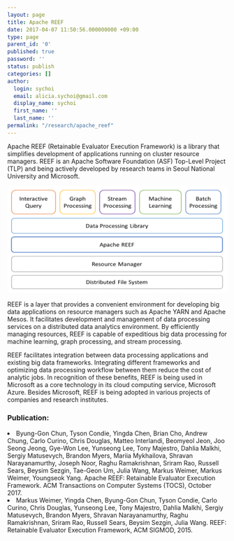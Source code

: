 ```yaml
---
layout: page
title: Apache REEF
date: 2017-04-07 11:50:56.000000000 +09:00
type: page
parent_id: '0'
published: true
password: ''
status: publish
categories: []
author:
  login: sychoi
  email: alicia.sychoi@gmail.com
  display_name: sychoi
  first_name: ''
  last_name: ''
permalink: "/research/apache_reef"
---
```


Apache REEF (Retainable Evaluator Execution Framework) is a library that simplifies development of applications running on cluster resource managers. REEF is an Apache Software Foundation (ASF) Top-Level Project (TLP) and being actively developed by research teams in Seoul National University and Microsoft.

<img src="../../assets/resources/apache_reef.png">

REEF is a layer that provides a convenient environment for developing big data applications on resource managers such as Apache YARN and Apache Mesos. It facilitates development and management of data processing services on a distributed data analytics environment. By efficiently managing resources, REEF is capable of expeditious big data processing for machine learning, graph processing, and stream processing.


REEF facilitates integration between data processing applications and existing big data frameworks. Integrating different frameworks and optimizing data processing workflow between them reduce the cost of analytic jobs. In recognition of these benefits, REEF is being used in Microsoft as a core technology in its cloud computing service, Microsoft Azure. Besides Microsoft, REEF is being adopted in various projects of companies and research institutes.

<h3>Publication:</h3>
<li>Byung-Gon Chun, Tyson Condie, Yingda Chen, Brian Cho, Andrew Chung, Carlo Curino, Chris Douglas, Matteo Interlandi, Beomyeol Jeon, Joo Seong Jeong, Gye-Won Lee, Yunseong Lee, Tony Majestro, Dahlia Malkhi, Sergiy Matusevych, Brandon Myers, Mariia Mykhailova, Shravan Narayanamurthy, Joseph Noor, Raghu Ramakrishnan, Sriram Rao, Russell Sears, Beysim Sezgin, Tae-Geon Um, Julia Wang, Markus Weimer, Markus Weimer, Youngseok Yang. Apache REEF: Retainable Evaluator Execution Framework. ACM Transactions on Computer Systems (TOCS), October 2017.</li>
<li>Markus Weimer, Yingda Chen, Byung-Gon Chun, Tyson Condie, Carlo Curino, Chris Douglas, Yunseong Lee, Tony Majestro, Dahlia Malkhi, Sergiy Matusevych, Brandon Myers, Shravan Narayanamurthy, Raghu Ramakrishnan, Sriram Rao, Russell Sears, Beysim Sezgin, Julia Wang. REEF: Retainable Evaluator Execution Framework, ACM SIGMOD, 2015.</li>
